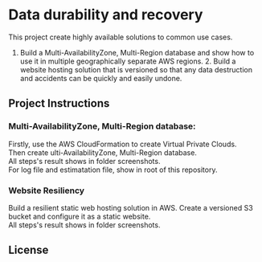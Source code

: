 # Data durability and recovery

This project create highly available solutions to common use cases.  
1. Build a Multi-AvailabilityZone, Multi-Region database and show how to use it in multiple geographically separate AWS regions.  2. Build a website hosting solution that is versioned so that any data destruction and accidents can be quickly and easily undone.  


## Project Instructions
### Multi-AvailabilityZone, Multi-Region database:

Firstly, use the AWS CloudFormation to create Virtual Private Clouds.  
Then create ulti-AvailabilityZone, Multi-Region database.  
All steps's result shows in folder screenshots.  
For log file and estimatation file, show in root of this repository.  

### Website Resiliency

Build a resilient static web hosting solution in AWS. Create a versioned S3 bucket and configure it as a static website.  
All steps's result shows in folder screenshots.


## License
